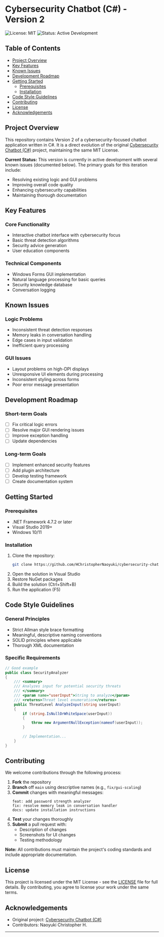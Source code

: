 # Cybersecurity Chatbot (C#) - Version 2

![License: MIT](https://img.shields.io/badge/License-MIT-yellow.svg)
![Status: Active Development](https://img.shields.io/badge/Status-Active_Development-red.svg)

## Table of Contents
- [Project Overview](#project-overview)
- [Key Features](#key-features)
- [Known Issues](#known-issues)
- [Development Roadmap](#development-roadmap)
- [Getting Started](#getting-started)
  - [Prerequisites](#prerequisites)
  - [Installation](#installation)
- [Code Style Guidelines](#code-style-guidelines)
- [Contributing](#contributing)
- [License](#license)
- [Acknowledgements](#acknowledgements)

## Project Overview

This repository contains Version 2 of a cybersecurity-focused chatbot application written in C#. It is a direct evolution of the original [Cybersecurity Chatbot (C#)](https://github.com/HChristopherNaoyuki/cybersecurity-chatbot-csharp) project, maintaining the same MIT License.

**Current Status:** This version is currently in active development with several known issues (documented below). The primary goals for this iteration include:
- Resolving existing logic and GUI problems
- Improving overall code quality
- Enhancing cybersecurity capabilities
- Maintaining thorough documentation

## Key Features

### Core Functionality
- Interactive chatbot interface with cybersecurity focus
- Basic threat detection algorithms
- Security advice generation
- User education components

### Technical Components
- Windows Forms GUI implementation
- Natural language processing for basic queries
- Security knowledge database
- Conversation logging

## Known Issues

### Logic Problems
- Inconsistent threat detection responses
- Memory leaks in conversation handling
- Edge cases in input validation
- Inefficient query processing

### GUI Issues
- Layout problems on high-DPI displays
- Unresponsive UI elements during processing
- Inconsistent styling across forms
- Poor error message presentation

## Development Roadmap

### Short-term Goals
- [ ] Fix critical logic errors
- [ ] Resolve major GUI rendering issues
- [ ] Improve exception handling
- [ ] Update dependencies

### Long-term Goals
- [ ] Implement enhanced security features
- [ ] Add plugin architecture
- [ ] Develop testing framework
- [ ] Create documentation system

## Getting Started

### Prerequisites
- .NET Framework 4.7.2 or later
- Visual Studio 2019+
- Windows 10/11

### Installation
1. Clone the repository:
   ```bash
   git clone https://github.com/HChristopherNaoyuki/cybersecurity-chatbot-csharp-v2.git
   ```
2. Open the solution in Visual Studio
3. Restore NuGet packages
4. Build the solution (Ctrl+Shift+B)
5. Run the application (F5)

## Code Style Guidelines

### General Principles
- Strict Allman style brace formatting
- Meaningful, descriptive naming conventions
- SOLID principles where applicable
- Thorough XML documentation

### Specific Requirements
```csharp
// Good example
public class SecurityAnalyzer
{
    /// <summary>
    /// Analyzes input for potential security threats
    /// </summary>
    /// <param name="userInput">String to analyze</param>
    /// <returns>Threat level enumeration</returns>
    public ThreatLevel AnalyzeInput(string userInput)
    {
        if (string.IsNullOrWhiteSpace(userInput))
        {
            throw new ArgumentNullException(nameof(userInput));
        }
        
        // Implementation...
    }
}
```

## Contributing

We welcome contributions through the following process:

1. **Fork** the repository
2. **Branch** off `main` using descriptive names (e.g., `fix/gui-scaling`)
3. **Commit** changes with meaningful messages:
   ```
   feat: add password strength analyzer
   fix: resolve memory leak in conversation handler
   docs: update installation instructions
   ```
4. **Test** your changes thoroughly
5. **Submit** a pull request with:
   - Description of changes
   - Screenshots for UI changes
   - Testing methodology

**Note:** All contributions must maintain the project's coding standards and include appropriate documentation.

## License

This project is licensed under the MIT License - see the [LICENSE](LICENSE) file for full details. By contributing, you agree to license your work under the same terms.

## Acknowledgements

- Original project: [Cybersecurity Chatbot (C#)](https://github.com/HChristopherNaoyuki/cybersecurity-chatbot-csharp)
- Contributors: Naoyuki Christopher H.

---
